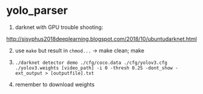 # yolo_parser

1. darknet with GPU trouble shooting:

http://sisyphus2018deeplearning.blogspot.com/2018/10/ubuntudarknet.html

2. use `make` but result in `chmod...` -> make clean; make

3. `./darknet detector demo ./cfg/coco.data ./cfg/yolov3.cfg ./yolov3.weights [video_path] -i 0 -thresh 0.25 -dont_show -ext_output > [outputfile].txt`
4. remember to download weights

